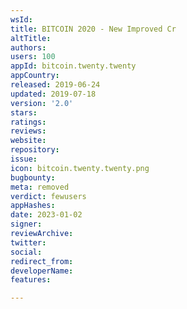 ```yaml
---
wsId: 
title: BITCOIN 2020 - New Improved Cr
altTitle: 
authors: 
users: 100
appId: bitcoin.twenty.twenty
appCountry: 
released: 2019-06-24
updated: 2019-07-18
version: '2.0'
stars: 
ratings: 
reviews: 
website: 
repository: 
issue: 
icon: bitcoin.twenty.twenty.png
bugbounty: 
meta: removed
verdict: fewusers
appHashes: 
date: 2023-01-02
signer: 
reviewArchive: 
twitter: 
social: 
redirect_from: 
developerName: 
features: 

---
```


